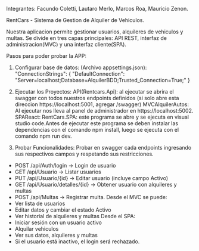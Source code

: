 Integrantes: Facundo Coletti, Lautaro Merlo, Marcos Roa, Mauricio Zenon.

RentCars - Sistema de Gestion de Alquiler de Vehiculos.

Nuestra aplicacion permite gestionar usuarios, alquileres de vehiculos y multas. Se divide en tres capas principales: API REST, interfaz de administracion(MVC) y una interfaz cliente(SPA).

Pasos para poder probar la APP:

1. Configurar base de datos: (Archivo appsettings.json): "ConnectionStrings": {
  "DefaultConnection": "Server=localhost;Database=AlquilerBDD;Trusted_Connection=True;"
}

2. Ejecutar los Proyectos:
API(Rentcars.Api): al ejecutar se abrira el swagger con todos nuestros endpoints definidos (si solo abre esta direccion https://localhost:5001, agregar /swagger)
MVCAlquilerAutos: Al ejecutar nos lleva al panel de administrador en https://localhost:5002.
SPAReact: RentCars.SPA: este programa se abre y se ejecuta en visual studio code.Antes de ejecutar este programa se deben instalar las dependencias con el comando npm install, luego se ejecuta con el comando npm run dev.

3. Probar Funcionalidades:
   Probar en swagger cada endpoints ingresando sus respectivos campos y respetando sus restricciones.
- POST /api/Auth/login → Login de usuario
- GET /api/Usuario → Listar usuarios
- PUT /api/Usuario/{id} → Editar usuario (incluye campo Activo)
- GET /api/Usuario/detalles/{id} → Obtener usuario con alquileres y multas
- POST /api/Multas → Registrar multa.
  Desde el MVC se puede:
- Ver lista de usuarios
- Editar datos y cambiar el estado Activo
- Ver historial de alquileres y multas
Desde el SPA: 
- Iniciar sesión con un usuario activo
- Alquilar vehiculos
- Ver sus datos, alquileres y multas
- Si el usuario está inactivo, el login será rechazado.